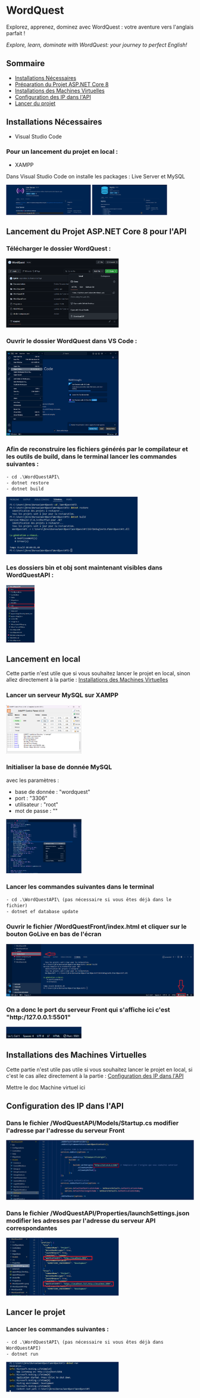 # WordQuest
Explorez, apprenez, dominez avec WordQuest : votre aventure vers l'anglais parfait !

*Explore, learn, dominate with WordQuest: your journey to perfect English!*

<!-- Sommaire -->
## Sommaire
-   [Installations Nécessaires](#installations-nécessaires)
-   [Préparation du Projet ASP.NET Core 8](#création-du-projet-aspnet-core-8-pour-lapi)
-   [Installations des Machines Virtuelles](#installations-des-machines-virtuelles)
-   [Configuration des IP dans l'API](#configuration-des-ip-dans-lapi)
-   [Lancer du projet](#lancer-le-projet)

<!-- /Sommaire -->

## Installations Nécessaires
 - Visual Studio Code

 ### Pour un lancement du projet en local :
 - XAMPP

Dans Visual Studio Code on installe les packages : Live Server et MySQL

<img src="Documentation/images/LiveServer.png" alt="Description" style="width: 45%; height: auto;">
<img src="Documentation/images/MySQL.png" alt="Description" style="width: 40%; height: auto;">

## Lancement du Projet ASP.NET Core 8 pour l'API
### Télécharger le dossier WordQuest :

<img src="Documentation/images/github.png" alt="Description" style="width: 60%; height: auto;">

### Ouvrir le dossier WordQuest dans VS Code :

<img src="Documentation/images/VSCodeFolder.png" alt="Description" style="width: 60%; height: auto;">

### Afin de reconstruire les fichiers générés par le compilateur et les outils de build, dans le terminal lancer les commandes suivantes :

    - cd .\WordQuestAPI\
    - dotnet restore
    - dotnet build

<img src="Documentation/images/commands.png" alt="Description" style="width: 70%; height: auto;">

### Les dossiers bin et obj sont maintenant visibles dans WordQuestAPI :
<img src="Documentation/images/obj_bin.png" alt="Description" style="width: 15%; height: auto;">

## Lancement en local

Cette partie n'est utile que si vous souhaitez lancer le projet en local, sinon allez directement à la partie : [Installations des Machines Virtuelles](#installations-des-machines-virtuelles)

### Lancer un serveur MySQL sur XAMPP 
<img src="Documentation/images/xampp.png" alt="Description" style="width: 40%; height: auto;">

### Initialiser la base de donnée MySQL
avec les paramètres : 
- base de donnée : "wordquest"
- port : "3306"
- utilisateur : "root"
- mot de passe : ""

<img src="Documentation/images/database.png" alt="Description" style="width: 40%; height: auto;">

### Lancer les commandes suivantes dans le terminal
    - cd .\WordQuestAPI\ (pas nécessaire si vous êtes déjà dans le fichier)
    - dotnet ef database update

### Ouvrir le fichier /WordQuestFront/index.html et cliquer sur le bouton GoLive en bas de l'écran
<img src="Documentation/images/golive.png" alt="Description" style="width: 100%; height: auto;">

### On a donc le port du serveur Front qui s'affiche ici c'est "http:/127.0.0.1:5501"
<img src="Documentation/images/port.png" alt="Description" style="width: 40%; height: auto;">


## Installations des Machines Virtuelles
Cette partie n'est utile pas utile si vous souhaitez lancer le projet en local, si c'est le cas allez directement à la partie : [Configuration des IP dans l'API](#configuration-des-ip-dans-lapi)

Mettre le doc Machine virtuel ici

## Configuration des IP dans l'API
### Dans le fichier /WodQuestAPI/Models/Startup.cs modifier l'adresse par l'adresse du serveur Front
<img src="Documentation/images/CORS.png" alt="Description" style="width: 100%; height: auto;">

### Dans le fichier /WodQuestAPI/Properties/launchSettings.json modifier les adresses par l'adresse du serveur API correspondantes
<img src="Documentation/images/API.png" alt="Description" style="width: 60%; height: auto;">

## Lancer le projet

### Lancer les commandes suivantes :
    - cd .\WordQuestAPI\ (pas nécessaire si vous êtes déjà dans WordQuestAPI)
    - dotnet run

<img src="Documentation/images/run.png" alt="Description" style="width: 60%; height: auto;">
